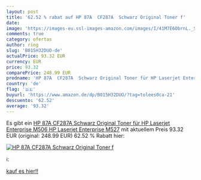 ```yaml
---
layout: post
title: '62.52 % rabat auf HP 87A  CF287A  Schwarz Original Toner f'
date: 
image: 'https://images-eu.ssl-images-amazon.com/images/I/41M7E6ObrnL._SL200_.jpg'
comments: true
category: ofertas
author: ring
slug: 'B015H32DUO-de'
actualPrice: 93.32 EUR
currency: EUR
price: 93.32
comparePrice: 248.99 EUR
prodname: 'HP 87A  CF287A  Schwarz Original Toner für HP Laserjet Enterprise M506  HP Laserjet Enterprise M527'
country: 'de'
flag: '🇩🇪'
buyurl: 'https://www.amazon.de/dp/B015H32DUO/?tag=tolees0ca-21'
descuento: '62.52'
average: '93.32'
---
```


Es gibt ein [HP 87A  CF287A  Schwarz Original Toner für HP Laserjet Enterprise M506  HP Laserjet Enterprise M527](https://www.amazon.de/dp/B015H32DUO/?tag=tolees0ca-21) mit aktuellem Preis 93.32 EUR (original: 248.99 EUR) 62.52 % Rabatt hier:

[![HP 87A  CF287A  Schwarz Original Toner f](https://images-eu.ssl-images-amazon.com/images/I/41M7E6ObrnL._SL200_.jpg)](https://www.amazon.de/dp/B015H32DUO/?tag=tolees0ca-21)

ℹ️:


[kauf es hier!!](https://www.amazon.de/dp/B015H32DUO/?tag=tolees0ca-21)
